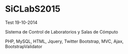 SiCLabS2015
===========
Test 19-10-2014

Sistema de Control de Laboratorios y Salas de Cómputo

PHP, MySQL, HTML, Jquery, Twitter Bootstrap, MVC, Ajax, BootstrapValidator
